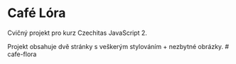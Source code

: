 # Café Lóra

Cvičný projekt pro kurz Czechitas JavaScript 2.

Projekt obsahuje dvě stránky s veškerým stylováním + nezbytné obrázky.
#   c a f e - f l o r a  
 